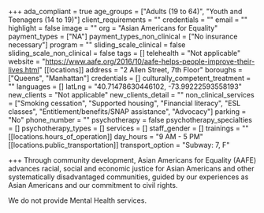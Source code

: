+++
ada_compliant = true
age_groups = ["Adults (19 to 64)", "Youth and Teenagers (14 to 19)"]
client_requirements = ""
credentials = ""
email = ""
highlight = false
image = ""
org = "Asian Americans for Equality"
payment_types = ["NA"]
payment_types_non_clinical = ["No insurance necessary"]
program = ""
sliding_scale_clinical = false
sliding_scale_non_clinical = false
tags = []
telehealth = "Not applicable"
website = "https://www.aafe.org/2016/10/aafe-helps-people-improve-their-lives.html"
[[locations]]
address = "2 Allen Street, 7th Floor"
boroughs = ["Queens", "Manhattan"]
credentials = []
culturally_competent_treatment = ""
languages = []
latLng = "40.71478630446102, -73.99222593558193"
new_clients = "Not applicable"
new_clients_detail = ""
non_clinical_services = ["Smoking cessation", "Supported housing", "Financial literacy", "ESL classes", "Entitlement/benefits/SNAP assistance", "Advocacy"]
parking = "No"
phone_number = ""
psychotherapy = false
psychotherapy_specialties = []
psychotherapy_types = []
services = []
staff_gender = []
trainings = ""
[[locations.hours_of_operation]]
day_hours = "9 AM - 5 PM"
[[locations.public_transportation]]
transport_option = "Subway: 7, F"

+++
Through community development, Asian Americans for Equality (AAFE) advances racial, social and economic justice for Asian Americans and other systematically disadvantaged communities, guided by our experiences as Asian Americans and our commitment to civil rights.

We do not provide Mental Health services.